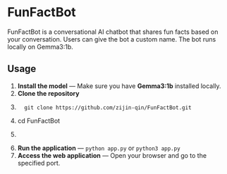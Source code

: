 # FunFactBot
FunFactBot is a conversational AI chatbot that shares fun facts based on your conversation. Users can give the bot a custom name. The bot runs locally on Gemma3:1b.

## Usage
1. **Install the model** — Make sure you have **Gemma3:1b** installed locally.  
2. **Clone the repository**
3. ```
     git clone https://github.com/zijin-qin/FunFactBot.git
4.   cd FunFactBot
5. ```  
6. **Run the application** — `python app.py` or `python3 app.py`  
7. **Access the web application** — Open your browser and go to the specified port.
